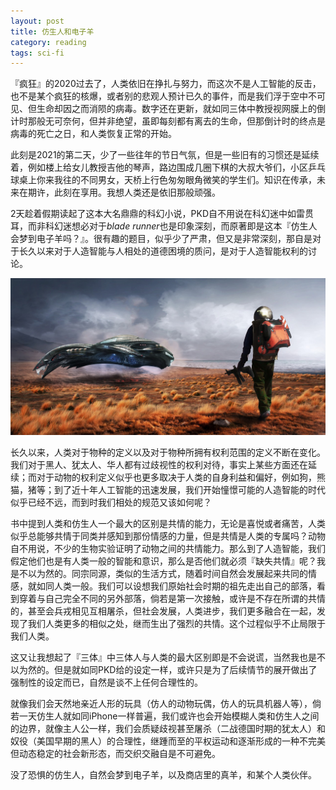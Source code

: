 ```yaml
---
layout: post
title: 仿生人和电子羊
category: reading
tags: sci-fi
---
```


『疯狂』的2020过去了，人类依旧在挣扎与努力，而这次不是人工智能的反击，也不是某个疯狂的核爆，或者别的悲观人预计已久的事件，而是我们浮于空中不可见、但生命却因之而消陨的病毒。数字还在更新，就如同三体中教授视网膜上的倒计时那般无可奈何，但并非绝望，虽即每刻都有离去的生命，但那倒计时的终点是病毒的死亡之日，和人类恢复正常的开始。

此刻是2021的第二天，少了一些往年的节日气氛，但是一些旧有的习惯还是延续着，例如楼上给女儿教授吉他的琴声，路边围成几圈下棋的大叔大爷们，小区乒乓球桌上你来我往的不同男女，天桥上行色匆匆眼角微笑的学生们。知识在传承，未来在期许，此刻在享用。我想人类还是依旧那般顽强。

2天趁着假期读起了这本大名鼎鼎的科幻小说，PKD自不用说在科幻迷中如雷贯耳，而非科幻迷想必对于*blade runner*也是印象深刻，而原著即是这本『仿生人会梦到电子羊吗？』。很有趣的题目，似乎少了严肃，但又是非常深刻，那自是对于长久以来对于人造智能与人相处的道德困境的质问，是对于人造智能权利的讨论。

![blade](/assets/images/blade-runner.png)

长久以来，人类对于物种的定义以及对于物种所拥有权利范围的定义不断在变化。我们对于黑人、犹太人、华人都有过歧视性的权利对待，事实上某些方面还在延续；而对于动物的权利定义似乎也更多取决于人类的自身利益和偏好，例如狗，熊猫，猪等；到了近十年人工智能的迅速发展，我们开始憧憬可能的人造智能的时代似乎已经不远，而到时我们相处的规范又该如何呢？

书中提到人类和仿生人一个最大的区别是共情的能力，无论是喜悦或者痛苦，人类似乎总能够共情于同类并感知到那份情感的力量，但是共情是人类的专属吗？动物自不用说，不少的生物实验证明了动物之间的共情能力。那么到了人造智能，我们假定他们也是有人类一般的智能和意识，那么是否他们就必须『缺失共情』呢？我是不以为然的。同宗同源，类似的生活方式，随着时间自然会发展起来共同的情感，就如同人类一般。我们可以设想我们原始社会时期的祖先走出自己的部落，看到穿着与自己完全不同的另外部落，倘若是第一次接触，或许是不存在所谓的共情的，甚至会兵戎相见互相屠杀，但社会发展，人类进步，我们更多融合在一起，发现了我们人类更多的相似之处，继而生出了强烈的共情。这个过程似乎不止局限于我们人类。

这又让我想起了『三体』中三体人与人类的最大区别即是不会说谎，当然我也是不以为然的。但是就如同PKD给的设定一样，或许只是为了后续情节的展开做出了强制性的设定而已，自然是谈不上任何合理性的。

就像我们会天然地亲近人形的玩具（仿人的动物玩偶，仿人的玩具机器人等），倘若一天仿生人就如同iPhone一样普遍，我们或许也会开始模糊人类和仿生人之间的边界，就像主人公一样，我们会质疑歧视甚至屠杀（二战德国时期的犹太人）和奴役（美国早期的黑人）的合理性，继踵而至的平权运动和逐渐形成的一种不完美但动态稳定的社会新形态，而交织交融自是不可避免。

没了恐惧的仿生人，自然会梦到电子羊，以及商店里的真羊，和某个人类伙伴。
